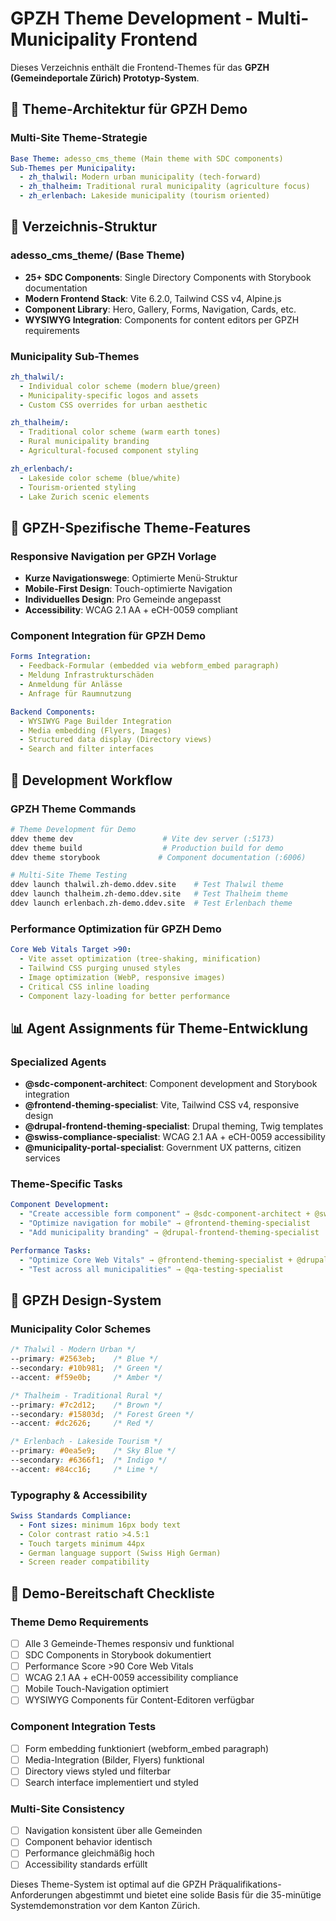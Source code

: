 # GPZH Theme Development - Multi-Municipality Frontend

Dieses Verzeichnis enthält die Frontend-Themes für das **GPZH (Gemeindeportale Zürich) Prototyp-System**. 

## 🎯 Theme-Architektur für GPZH Demo

### **Multi-Site Theme-Strategie**
```yaml
Base Theme: adesso_cms_theme (Main theme with SDC components)
Sub-Themes per Municipality:
  - zh_thalwil: Modern urban municipality (tech-forward)
  - zh_thalheim: Traditional rural municipality (agriculture focus)  
  - zh_erlenbach: Lakeside municipality (tourism oriented)
```

## 📁 Verzeichnis-Struktur

### **adesso_cms_theme/ (Base Theme)**
- **25+ SDC Components**: Single Directory Components with Storybook documentation
- **Modern Frontend Stack**: Vite 6.2.0, Tailwind CSS v4, Alpine.js
- **Component Library**: Hero, Gallery, Forms, Navigation, Cards, etc.
- **WYSIWYG Integration**: Components for content editors per GPZH requirements

### **Municipality Sub-Themes**
```yaml
zh_thalwil/:
  - Individual color scheme (modern blue/green)
  - Municipality-specific logos and assets
  - Custom CSS overrides for urban aesthetic

zh_thalheim/:
  - Traditional color scheme (warm earth tones)
  - Rural municipality branding
  - Agricultural-focused component styling

zh_erlenbach/:
  - Lakeside color scheme (blue/white)
  - Tourism-oriented styling
  - Lake Zurich scenic elements
```

## 🔧 GPZH-Spezifische Theme-Features

### **Responsive Navigation per GPZH Vorlage**
- **Kurze Navigationswege**: Optimierte Menü-Struktur
- **Mobile-First Design**: Touch-optimierte Navigation
- **Individuelles Design**: Pro Gemeinde angepasst
- **Accessibility**: WCAG 2.1 AA + eCH-0059 compliant

### **Component Integration für GPZH Demo**
```yaml
Forms Integration:
  - Feedback-Formular (embedded via webform_embed paragraph)
  - Meldung Infrastrukturschäden 
  - Anmeldung für Anlässe
  - Anfrage für Raumnutzung

Backend Components:
  - WYSIWYG Page Builder Integration
  - Media embedding (Flyers, Images)
  - Structured data display (Directory views)
  - Search and filter interfaces
```

## 🚀 Development Workflow

### **GPZH Theme Commands**
```bash
# Theme Development für Demo
ddev theme dev                    # Vite dev server (:5173)
ddev theme build                  # Production build for demo
ddev theme storybook             # Component documentation (:6006)

# Multi-Site Theme Testing
ddev launch thalwil.zh-demo.ddev.site    # Test Thalwil theme
ddev launch thalheim.zh-demo.ddev.site   # Test Thalheim theme  
ddev launch erlenbach.zh-demo.ddev.site  # Test Erlenbach theme
```

### **Performance Optimization für GPZH Demo**
```yaml
Core Web Vitals Target >90:
  - Vite asset optimization (tree-shaking, minification)
  - Tailwind CSS purging unused styles
  - Image optimization (WebP, responsive images)
  - Critical CSS inline loading
  - Component lazy-loading for better performance
```

## 📊 Agent Assignments für Theme-Entwicklung

### **Specialized Agents**
- **@sdc-component-architect**: Component development and Storybook integration
- **@frontend-theming-specialist**: Vite, Tailwind CSS v4, responsive design
- **@drupal-frontend-theming-specialist**: Drupal theming, Twig templates
- **@swiss-compliance-specialist**: WCAG 2.1 AA + eCH-0059 accessibility
- **@municipality-portal-specialist**: Government UX patterns, citizen services

### **Theme-Specific Tasks**
```yaml
Component Development:
  - "Create accessible form component" → @sdc-component-architect + @swiss-compliance-specialist
  - "Optimize navigation for mobile" → @frontend-theming-specialist
  - "Add municipality branding" → @drupal-frontend-theming-specialist

Performance Tasks:
  - "Optimize Core Web Vitals" → @frontend-theming-specialist + @drupal-performance-specialist
  - "Test across all municipalities" → @qa-testing-specialist
```

## 🎨 GPZH Design-System

### **Municipality Color Schemes**
```css
/* Thalwil - Modern Urban */
--primary: #2563eb;    /* Blue */
--secondary: #10b981;  /* Green */
--accent: #f59e0b;     /* Amber */

/* Thalheim - Traditional Rural */
--primary: #7c2d12;    /* Brown */
--secondary: #15803d;  /* Forest Green */ 
--accent: #dc2626;     /* Red */

/* Erlenbach - Lakeside Tourism */
--primary: #0ea5e9;    /* Sky Blue */
--secondary: #6366f1;  /* Indigo */
--accent: #84cc16;     /* Lime */
```

### **Typography & Accessibility**
```yaml
Swiss Standards Compliance:
  - Font sizes: minimum 16px body text
  - Color contrast ratio >4.5:1
  - Touch targets minimum 44px
  - German language support (Swiss High German)
  - Screen reader compatibility
```

## 📱 Demo-Bereitschaft Checkliste

### **Theme Demo Requirements**
- [ ] Alle 3 Gemeinde-Themes responsiv und funktional
- [ ] SDC Components in Storybook dokumentiert  
- [ ] Performance Score >90 Core Web Vitals
- [ ] WCAG 2.1 AA + eCH-0059 accessibility compliance
- [ ] Mobile Touch-Navigation optimiert
- [ ] WYSIWYG Components für Content-Editoren verfügbar

### **Component Integration Tests**
- [ ] Form embedding funktioniert (webform_embed paragraph)
- [ ] Media-Integration (Bilder, Flyers) funktional
- [ ] Directory views styled und filterbar
- [ ] Search interface implementiert und styled

### **Multi-Site Consistency**
- [ ] Navigation konsistent über alle Gemeinden
- [ ] Component behavior identisch
- [ ] Performance gleichmäßig hoch
- [ ] Accessibility standards erfüllt

Dieses Theme-System ist optimal auf die GPZH Präqualifikations-Anforderungen abgestimmt und bietet eine solide Basis für die 35-minütige Systemdemonstration vor dem Kanton Zürich.